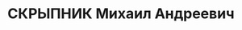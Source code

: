 ---
title: СКРЫПНИК Михаил Андреевич
description: "капитан 13.01.1936 № 0158/п, командир роты 3-го полка связи \n  Приговорен\
  \ ВК ВС СССР 08.01.1938, Харьков - ВМН \n  Расстрелян 09.01.1938"
---